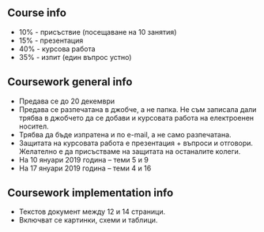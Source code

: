 ## Course info

- 10% - присъствие (посещаване на 10 занятия)
- 15% - презентация
- 40% - курсова работа
- 35% - изпит (един въпрос устно)

## Coursework general info

- Предава се до 20 декември
- Предава се разпечатана в джобче, а не папка. Не съм записала дали трябва в джобчето да се добави и курсовата работа на електроенен носител.
- Трябва да бъде изпратена и по e-mail, а не само разпечатана.
- Защитата на курсовата работа е презентация + въпроси и отговори. Желателно е да присъстваме на защитата на останалите колеги.
- На 10 януари 2019 година – теми 5 и 9
- На 17 януари 2019 година – теми 4 и 16

## Coursework implementation info

- Текстов документ между 12 и 14 страници.
- Включват се картинки, схеми и таблици.

